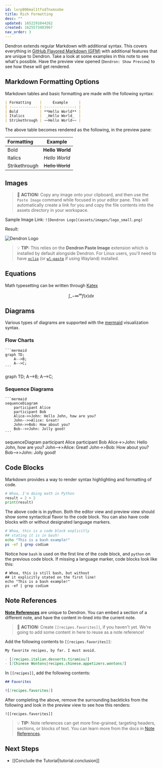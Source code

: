 ```yaml
---
id: lxrp006mal1tfsd7nxmsobe
title: Rich Formatting
desc: ""
updated: 1652291044262
created: 1625573403967
nav_order: 3
---
```


Dendron extends regular Markdown with additional syntax. This covers everything in [GitHub Flavored Markdown (GFM)](https://github.github.com/gfm/) with additional features that are unique to Dendron. Take a look at some examples in this note to see what's possible. Have the preview view opened (`Dendron: Show Preview`) to see how these will get rendered.

## Markdown Formatting Options

Markdown tables and basic formatting are made with the following syntax:

```markdown
| Formatting    |     Example     |
| :------------ | :-------------: |
| Bold          | **Hello World** |
| Italics       |  _Hello World_  |
| Strikethrough | ~~Hello World~~ |
```

The above table becomes rendered as the following, in the preview pane:

| Formatting    |     Example     |
| :------------ | :-------------: |
| Bold          | **Hello World** |
| Italics       |  _Hello World_  |
| Strikethrough | ~~Hello World~~ |

## Images

> 🌱 **ACTION:** Copy any image onto your clipboard, and then use the `Paste Image` command while focused in your editor pane. This will automatically create a link for you and copy the file contents into the assets directory in your workspace.

Sample Image Link: `![Dendron Logo](assets/images/logo_small.png)`

Result:

![Dendron Logo](https://org-dendron-public-assets.s3.amazonaws.com/images/tutorial-logo_small.png)

> 💡 **TIP:** This relies on the **Dendron Paste Image** extension which is installed by default alongside Dendron. For Linux users, you'll need to have [`xclip`](https://opensource.com/article/19/7/xclip) (or [`wl-paste`](https://github.com/bugaevc/wl-clipboard) if using Wayland) installed.

## Equations

Math typesetting can be written through [Katex](https://wiki.dendron.so/notes/b1919663-cc48-4054-b0cf-4b26fe444907.html)

$$
\int\_{-\infty}^\infty f(x)dx
$$

## Diagrams

Various types of diagrams are supported with the [mermaid](https://mermaid-js.github.io/mermaid/#/) visualization syntax.

### Flow Charts

````
```mermaid
graph TD;
    A-->B;
    A-->C;
```
````

<div class="mermaid">
  graph TD;
    A-->B;
    A-->C;
</div>

### Sequence Diagrams

````
```mermaid
sequenceDiagram
    participant Alice
    participant Bob
    Alice->>John: Hello John, how are you?
    John-->>Alice: Great!
    John->>Bob: How about you?
    Bob-->>John: Jolly good!
```
````

<div class="mermaid">
  sequenceDiagram
    participant Alice
    participant Bob
    Alice->>John: Hello John, how are you?
    John-->>Alice: Great!
    John->>Bob: How about you?
    Bob-->>John: Jolly good!
</div>

## Code Blocks

Markdown provides a way to render syntax highlighting and formatting of code.

```python
# Whoa, I'm doing math in Python
result = 2 + 2
print(result)
```

The above code is in python. Both the editor view and preview view should show some syntactical flavor to the code block. You can also have code blocks with or without designated language markers.

```bash
# Whoa, this is a code block explicitly
## stating it is in bash!
echo "This is a bash example!"
ps -ef | grep codium
```

Notice how `bash` is used on the first line of the code block, and `python` on the previous code block. If missing a language marker, code blocks look like this:

```
# Whoa, this is still bash, but without
## it explicitly stated on the first line!
echo "This is a bash example!"
ps -ef | grep codium
```

## Note References

**[Note References](https://wiki.dendron.so/notes/f1af56bb-db27-47ae-8406-61a98de6c78c)** are unique to Dendron. You can embed a section of a different note, and have the content in-lined into the current note.

> 🌱 **ACTION:** Create `[[recipes.favorites]]`, if you haven't yet. We're going to add some content in here to reuse as a note reference!

Add the following contents to `[[recipes.favorites]]`:

```markdown
My favorite recipes, by far. I must avoid.

- [[recipes.italian.desserts.tiramisu]]
- [[Chinese Wontons|recipes.chinese.appetizers.wontons]]
```

In `[[recipes]]`, add the following contents:

```markdown
## Favorites

![[recipes.favorites]]
```

After completing the above, remove the surrounding backticks from the following and look in the preview view to see how this renders:

`![[recipes.favorites]]`

> 💡 **TIP:** Note references can get more fine-grained, targeting headers, sections, or blocks of text. You can learn more from the docs in [Note References](https://wiki.dendron.so/notes/f1af56bb-db27-47ae-8406-61a98de6c78c).

## Next Steps

- [[Conclude the Tutorial|tutorial.conclusion]]
